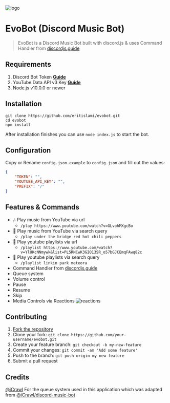 ![logo](https://repository-images.githubusercontent.com/186841818/8aa95700-7730-11e9-84be-e80f28520325)

# EvoBot (Discord Music Bot)
> EvoBot is a Discord Music Bot built with discord.js & uses Command Handler from [discordjs.guide](https://discordjs.guide)

## Requirements

1. Discord Bot Token **[Guide](https://discordjs.guide/preparations/setting-up-a-bot-application.html#creating-your-bot)**
2. YouTube Data API v3 Key **[Guide](https://developers.google.com/youtube/v3/getting-started)**
3. Node.js v10.0.0 or newer

## Installation

```
git clone https://github.com/eritislami/evobot.git
cd evobot
npm install
```

After installation finishes you can use `node index.js` to start the bot.

## Configuration

Copy or Rename `config.json.example` to `config.json` and fill out the values:

```json
{
	"TOKEN": "",
	"YOUTUBE_API_KEY": "",
	"PREFIX": "/"
}
```

## Features & Commands

* 🎶 Play music from YouTube via url
  * `/play https://www.youtube.com/watch?v=GLvohMXgcBo`
* 🔎 Play music from YouTube via search query
  * `/play under the bridge red hot chili peppers`
* 📃 Play youtube playlists via url
  * `/playlist https://www.youtube.com/watch?v=YlUKcNNmywk&list=PL5RNCwK3GIO13SR_o57bGJCEmqFAwq82c`
* 🔎 Play youtube playlists via search query
  * `/playlist linkin park meteora`
* Command Handler from [discordjs.guide](https://discordjs.guide/)
* Queue system
* Volume control
* Pause
* Resume
* Skip
* Media Controls via Reactions
![reactions](https://i.imgur.com/QXThEwj.png)

## Contributing

1. [Fork the repository](https://github.com/eritislami/evobot/fork)
2. Clone your fork: `git clone https://github.com/your-username/evobot.git`
3. Create your feature branch: `git checkout -b my-new-feature`
4. Commit your changes: `git commit -am 'Add some feature'`
5. Push to the branch: `git push origin my-new-feature`
6. Submit a pull request

## Credits

[@iCrawl](https://github.com/iCrawl) For the queue system used in this application which was adapted from [@iCrawl/discord-music-bot](https://github.com/iCrawl/discord-music-bot)
